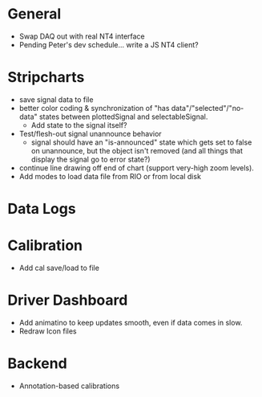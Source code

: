 # General

* Swap DAQ out with real NT4 interface
* Pending Peter's dev schedule... write a JS NT4 client?

# Stripcharts

* save signal data to file
* better color coding & synchronization of "has data"/"selected"/"no-data" states between plottedSignal and selectableSignal.
  * Add state to the signal itself?
* Test/flesh-out signal unannounce behavior
  * signal should have an "is-announced" state which gets set to false on unannounce, but the object isn't removed (and all things that display the signal go to error state?)
* continue line drawing off end of chart (support very-high zoom levels).
* Add modes to load data file from RIO or from local disk

# Data Logs

# Calibration

* Add cal save/load to file

# Driver Dashboard

* Add animatino to keep updates smooth, even if data comes in slow.
* Redraw Icon files

# Backend

* Annotation-based calibrations

